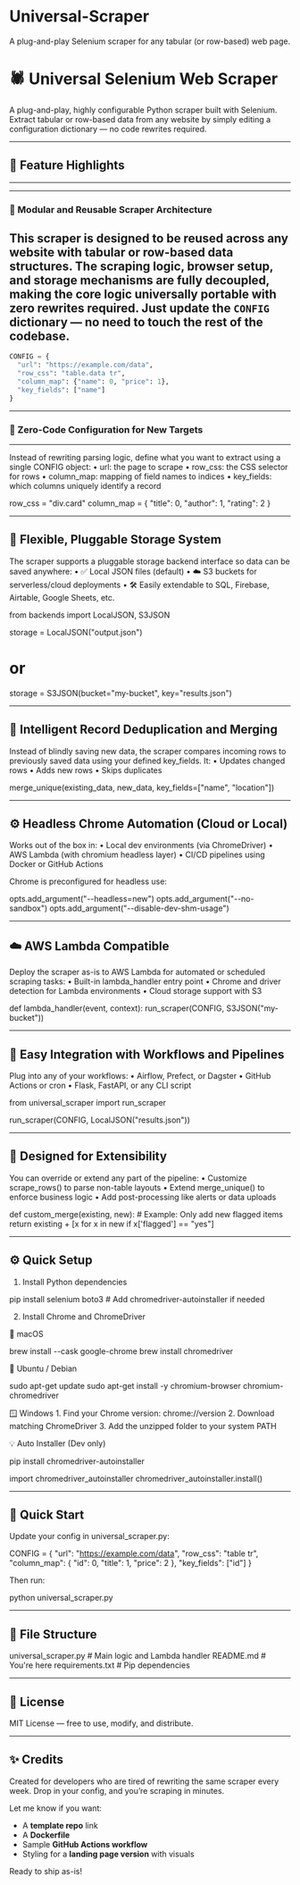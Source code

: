 # Universal-Scraper
A plug-and-play Selenium scraper for any tabular (or row-based) web page.

# 🕷️ Universal Selenium Web Scraper

A plug-and-play, highly configurable Python scraper built with Selenium. Extract tabular or row-based data from any website by simply editing a configuration dictionary — no code rewrites required.

---

## 🔧 Feature Highlights

---

---
### 🧩 Modular and Reusable Scraper Architecture  
This scraper is designed to be reused across any website with tabular or row-based data structures. The scraping logic, browser setup, and storage mechanisms are fully decoupled, making the core logic universally portable with zero rewrites required. Just update the `CONFIG` dictionary — no need to touch the rest of the codebase.
---

```python
CONFIG = {
  "url": "https://example.com/data",
  "row_css": "table.data tr",
  "column_map": {"name": 0, "price": 1},
  "key_fields": ["name"]
}
```

---
### 📄 Zero-Code Configuration for New Targets
---

Instead of rewriting parsing logic, define what you want to extract using a single CONFIG object:
	•	url: the page to scrape
	•	row_css: the CSS selector for rows
	•	column_map: mapping of field names to <td> indices
	•	key_fields: which columns uniquely identify a record

row_css = "div.card"
column_map = {
  "title": 0,
  "author": 1,
  "rating": 2
}

---
💾 Flexible, Pluggable Storage System
---

The scraper supports a pluggable storage backend interface so data can be saved anywhere:
	•	✅ Local JSON files (default)
	•	☁️ S3 buckets for serverless/cloud deployments
	•	🛠️ Easily extendable to SQL, Firebase, Airtable, Google Sheets, etc.

from backends import LocalJSON, S3JSON

storage = LocalJSON("output.json")
# or
storage = S3JSON(bucket="my-bucket", key="results.json")

---
🧠 Intelligent Record Deduplication and Merging
---

Instead of blindly saving new data, the scraper compares incoming rows to previously saved data using your defined key_fields. It:
	•	Updates changed rows
	•	Adds new rows
	•	Skips duplicates

merge_unique(existing_data, new_data, key_fields=["name", "location"])

---
⚙️ Headless Chrome Automation (Cloud or Local)
---

Works out of the box in:
	•	Local dev environments (via ChromeDriver)
	•	AWS Lambda (with chromium headless layer)
	•	CI/CD pipelines using Docker or GitHub Actions

Chrome is preconfigured for headless use:

opts.add_argument("--headless=new")
opts.add_argument("--no-sandbox")
opts.add_argument("--disable-dev-shm-usage")

---
☁️ AWS Lambda Compatible
---

Deploy the scraper as-is to AWS Lambda for automated or scheduled scraping tasks:
	•	Built-in lambda_handler entry point
	•	Chrome and driver detection for Lambda environments
	•	Cloud storage support with S3

def lambda_handler(event, context):
    run_scraper(CONFIG, S3JSON("my-bucket"))

---
🔌 Easy Integration with Workflows and Pipelines
---

Plug into any of your workflows:
	•	Airflow, Prefect, or Dagster
	•	GitHub Actions or cron
	•	Flask, FastAPI, or any CLI script

from universal_scraper import run_scraper

run_scraper(CONFIG, LocalJSON("results.json"))

---
🧪 Designed for Extensibility
---

You can override or extend any part of the pipeline:
	•	Customize scrape_rows() to parse non-table layouts
	•	Extend merge_unique() to enforce business logic
	•	Add post-processing like alerts or data uploads

def custom_merge(existing, new):
    # Example: Only add new flagged items
    return existing + [x for x in new if x['flagged'] == "yes"]

---
⚙️ Quick Setup
---

1. Install Python dependencies

pip install selenium boto3  # Add chromedriver-autoinstaller if needed


2. Install Chrome and ChromeDriver

🔧 macOS

brew install --cask google-chrome
brew install chromedriver

🐧 Ubuntu / Debian

sudo apt-get update
sudo apt-get install -y chromium-browser chromium-chromedriver

🪟 Windows
	1.	Find your Chrome version: chrome://version
	2.	Download matching ChromeDriver
	3.	Add the unzipped folder to your system PATH

💡 Auto Installer (Dev only)

pip install chromedriver-autoinstaller

import chromedriver_autoinstaller
chromedriver_autoinstaller.install()

---
🚀 Quick Start
---

Update your config in universal_scraper.py:

CONFIG = {
  "url": "https://example.com/data",
  "row_css": "table tr",
  "column_map": {
    "id": 0,
    "title": 1,
    "price": 2
  },
  "key_fields": ["id"]
}

Then run:

python universal_scraper.py

---
📁 File Structure
---

universal_scraper.py     # Main logic and Lambda handler
README.md                # You're here
requirements.txt         # Pip dependencies

---
📄 License
---

MIT License — free to use, modify, and distribute.

---
✨ Credits
---

Created for developers who are tired of rewriting the same scraper every week.
Drop in your config, and you’re scraping in minutes.

Let me know if you want:
- A **template repo** link
- A **Dockerfile**
- Sample **GitHub Actions workflow**
- Styling for a **landing page version** with visuals

Ready to ship as-is!